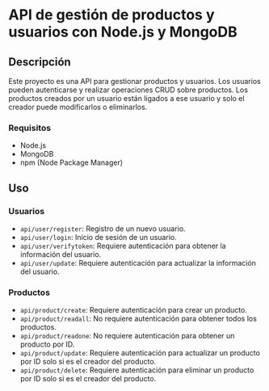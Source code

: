 # API de gestión de productos y usuarios con Node.js y MongoDB

## Descripción

Este proyecto es una API para gestionar productos y usuarios. Los usuarios pueden autenticarse y realizar operaciones CRUD sobre productos. Los productos creados por un usuario están ligados a ese usuario y solo el creador puede modificarlos o eliminarlos.

### Requisitos

- Node.js
- MongoDB
- npm (Node Package Manager)

## Uso

### Usuarios

- `api/user/register`: Registro de un nuevo usuario.
- `api/user/login`: Inicio de sesión de un usuario.
- `api/user/verifytoken`: Requiere autenticación para obtener la información del usuario.
- `api/user/update`: Requiere autenticación para actualizar la información del usuario.

### Productos

- `api/product/create`: Requiere autenticación para crear un producto.
- `api/product/readall`: No requiere autenticación para obtener todos los productos.
- `api/product/readone`: No requiere autenticación para obtener un producto por ID.
- `api/product/update`: Requiere autenticación para actualizar un producto por ID solo si es el creador del producto.
- `api/product/delete`: Requiere autenticación para eliminar un producto por ID solo si es el creador del producto.
